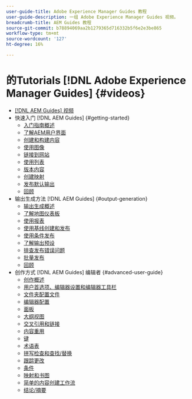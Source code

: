 ```yaml
---
user-guide-title: Adobe Experience Manager Guides 教程
user-guide-description: 一组 Adobe Experience Manager Guides 视频。
breadcrumb-title: AEM Guides 教程
source-git-commit: b78894069aa2b1279365d716332b5f6e2e3be865
workflow-type: tm+mt
source-wordcount: '127'
ht-degree: 16%

---
```



# 的Tutorials [!DNL Adobe Experience Manager Guides] {#videos}

+ [[!DNL AEM Guides] 视频](overview.md)
+ 快速入门 [!DNL AEM Guides] {#getting-started}
   + [入门指南概述](./course-1/overview.md)
   + [了解AEM用户界面](./course-1/understanding-the-aem-user-interface.md)
   + [创建和构建内容](./course-1/creating-and-structuring-content.md)
   + [使用图像](./course-1/working-with-images.md)
   + [链接到网站](./course-1/linking-to-websites.md)
   + [使用列表](./course-1/working-with-lists.md)
   + [版本内容](./course-1/versioning-content.md)
   + [创建映射](./course-1/creating-a-map.md)
   + [发布默认输出](./course-1/publishing-default-output.md)
   + [回顾](./course-1/recap.md)
+ 输出生成方法 [!DNL AEM Guides] {#output-generation}
   + [输出生成概述](./course-2/overview.md)
   + [了解地图仪表板](./course-2/introduction-to-the-map-dashboard.md)
   + [使用报表](./course-2/working-with-reports.md)
   + [使用基线创建和发布](./course-2/creating-and-publishing-with-baselines.md)
   + [使用条件发布](./course-2/publishing-with-conditions.md)
   + [了解输出预设](./course-2/output-presets.md)
   + [排查发布错误问题](./course-2/troubleshooting-publishing-errors.md)
   + [批量发布](./course-2/bulk-publishing.md)
   + [回顾](./course-2/recap.md)
+ 创作方式 [!DNL AEM Guides] 编辑者 {#advanced-user-guide}
   + [创作概述](./course-3/overview.md)
   + [用户首选项、编辑器设置和编辑器工具栏](./course-3/user-settings-preferences-toolbars.md)
   + [文件夹配置文件](./course-3/folder-profiles.md)
   + [编辑器配置](./course-3/editor-configuration.md)
   + [面板](./course-3/panels.md)
   + [大纲视图](./course-3/outline-view.md)
   + [交叉引用和链接](./course-3/cross-references-and-links.md)
   + [内容重用](./course-3/content-reuse.md)
   + [键](./course-3/keys.md)
   + [术语表](./course-3/glossary.md)
   + [拼写检查和查找/替换](./course-3/spell-check.md)
   + [跟踪更改](./course-3/track-changes.md)
   + [条件](./course-3/conditions.md)
   + [映射和书图](./course-3/maps-and-bookmaps.md)
   + [简单的内容创建工作流](./course-3/simple-content-creation-workflows.md)
   + [结论/摘要](./course-3/recap.md)